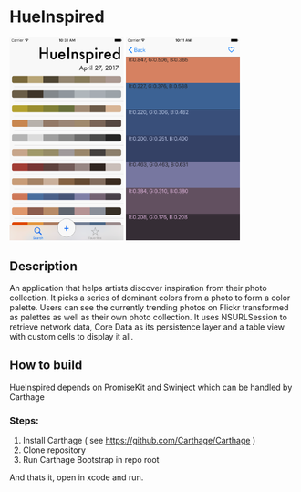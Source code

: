 # HueInspired 
<img src="Images/screenshot_table.png" width="200"> <img src="Images/screenshot_detail.png" width="200">

## Description

An application that helps artists discover inspiration from their photo collection. It picks a series of dominant colors from a photo to form a color palette. Users can see the currently trending photos on Flickr transformed as palettes as well as their own photo collection. It uses NSURLSession to retrieve network data, Core Data as its persistence layer and a table view with custom cells to display it all.

## How to build
HueInspired depends on PromiseKit and Swinject which can be handled by Carthage

### Steps:

1. Install Carthage ( see https://github.com/Carthage/Carthage )
2. Clone repository
3. Run Carthage Bootstrap in repo root

And thats it, open in xcode and run.


